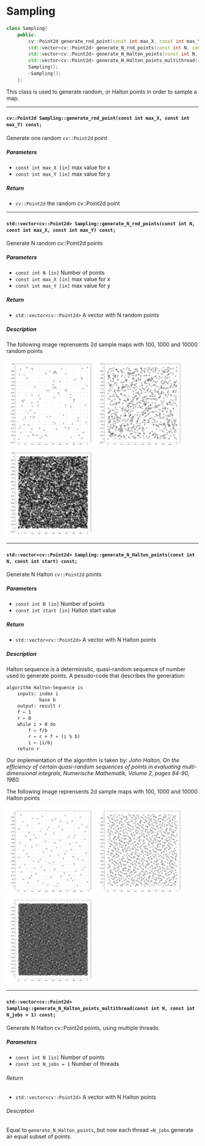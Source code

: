 # Sampling

```c++
class Sampling{
    public:
        cv::Point2d generate_rnd_point(const int max_X, const int max_Y) const;
        std::vector<cv::Point2d> generate_N_rnd_points(const int N, const int max_X, const int max_Y) const;
        std::vector<cv::Point2d> generate_N_Halton_points(const int N, const int start = 0) const;
        std::vector<cv::Point2d> generate_N_Halton_points_multithread(const int N, const int N_jobs) const;
        Sampling();
        ~Sampling();
    };
```
This class is used to generate random, or Halton points in order to sample a map.

---
#### `cv::Point2d Sampling::generate_rnd_point(const int max_X, const int max_Y) const;`


Generate one random `cv::Point2d` point
##### Parameters 
* `const int max_X [in]`     max value for x
* `const int max_Y [in]`     max value for y
##### Return
* `cv::Point2d` the random cv::Point2d point

---
#### `std::vector<cv::Point2d> Sampling::generate_N_rnd_points(const int N, const int max_X, const int max_Y) const;`

Generate N random cv::Point2d points
##### Parameters 
* `const int N [in]`         Number of points
* `const int max_X [in]`     max value for x
* `const int max_Y [in]`     max value for y
##### Return
* `std::vector<cv::Point2d>` A vector with N random points
##### Description
The following image reprensents 2d sample maps with 100, 1000 and 10000 random points
<p float="left">
      <img src="./images/random_100.png" width="230">
      <img src="./images/random_1000.png" width="230">
      <img src="./images/random_10000.png" width="230">
<p!>

---
#### `std::vector<cv::Point2d> Sampling::generate_N_Halton_points(const int N, const int start) const;`

Generate N Halton `cv::Point2d` points
##### Parameters
* `const int N [in]`        Number of points
* `const int start [in]`    Halton start value
##### Return
* `std::vector<cv::Point2d>` A vector with N Halton points
##### Description
Halton sequence is a deterministic, quasi-random sequence of number used to generate points. 
A pesudo-code that describes the generation:
```
algorithm Halton-Sequence is
    inputs: index i
            base b
    output: result r
    f ← 1
    r ← 0
    while i > 0 do
        f ← f/b
        r ← r + f ∗ (i % b)
        i ← ⌊i/b⌋
    return r
``` 
Our implementation of the algorithm is taken by:
_John Halton, On the efficiency of certain quasi-random sequences of points in evaluating multi-dimensional integrals, Numerische Mathematik, Volume 2, pages 84-90, 1960._

The following image reprensents 2d sample maps with 100, 1000 and 10000 Halton points
<p float="left">
      <img src="./images/halton_100.png" width="230">
      <img src="./images/halton_1000.png" width="230">
      <img src="./images/halton_10000.png" width="230">
<p!>

---

#### `std::vector<cv::Point2d> Sampling::generate_N_Halton_points_multithread(const int N, const int N_jobs = 1) const;`

Generate N Halton cv::Point2d points, using multiple threads

##### Parameters
* `const int N [in]`        Number of points
* `const int N_jobs = 1`    Number of threads

###### Return 
* `std::vector<cv::Point2d>` A vector with N Halton points

###### Descrption
Equal to `generate_N_Halton_points`, but now each thread `=N_jobs` generate an equal subset of points.